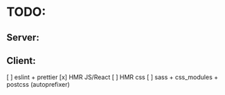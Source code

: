 # TODO:

## Server:

## Client:

[ ] eslint + prettier
[x] HMR JS/React
[ ] HMR css
[ ] sass + css_modules + postcss (autoprefixer)
